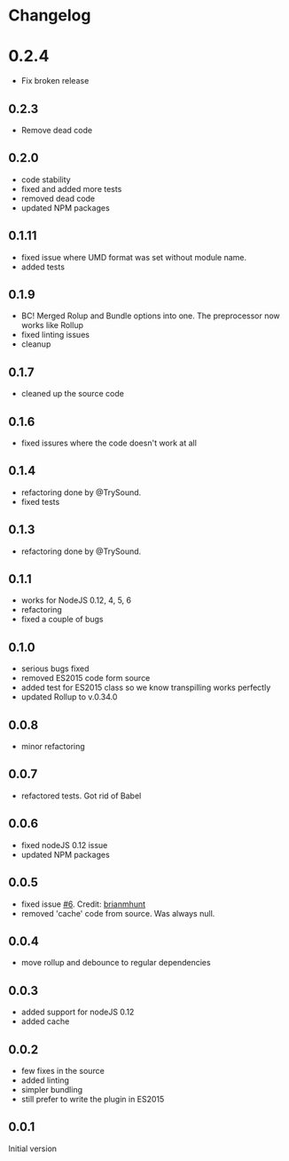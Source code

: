 # Changelog

# 0.2.4

* Fix broken release

## 0.2.3

* Remove dead code

## 0.2.0

- code stability
- fixed and added more tests
- removed dead code
- updated NPM packages

## 0.1.11

- fixed issue where UMD format was set without module name.
- added tests

## 0.1.9

- BC! Merged Rolup and Bundle options into one. The preprocessor now works like Rollup
- fixed linting issues
- cleanup

## 0.1.7

- cleaned up the source code

## 0.1.6

- fixed issures where the code doesn't work at all

## 0.1.4

- refactoring done by @TrySound.
- fixed tests

## 0.1.3

- refactoring done by @TrySound.

## 0.1.1

- works for NodeJS 0.12, 4, 5, 6
- refactoring
- fixed a couple of bugs


## 0.1.0

- serious bugs fixed
- removed ES2015 code form source
- added test for ES2015 class so we know transpilling works perfectly
- updated Rollup to v.0.34.0

## 0.0.8

- minor refactoring

## 0.0.7

- refactored tests. Got rid of Babel

## 0.0.6

- fixed nodeJS 0.12 issue
- updated NPM packages

## 0.0.5

- fixed issue [#6](https://github.com/Kflash/karma-rollup-plugin/issues/6). Credit: [brianmhunt](https://github.com/brianmhunt)
- removed 'cache' code from source. Was always null.

## 0.0.4

- move rollup and debounce to regular dependencies

## 0.0.3

- added support for nodeJS 0.12
- added cache

## 0.0.2

- few fixes in the source
- added linting
- simpler bundling
- still prefer to write the plugin in ES2015

## 0.0.1

Initial version
